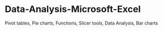 # Data-Analysis-Microsoft-Excel
Pivot tables, Pie charts, Functions, Slicer tools, Data Analysis, Bar charts
